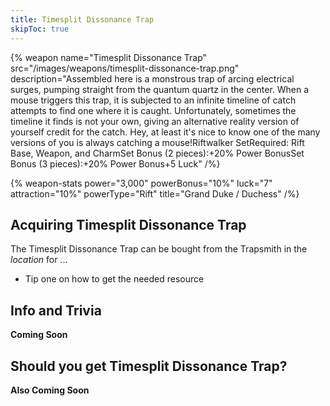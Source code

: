 ```yaml
---
title: Timesplit Dissonance Trap
skipToc: true
---
```


{% weapon
 name="Timesplit Dissonance Trap"
 src="/images/weapons/timesplit-dissonance-trap.png"
 description="Assembled here is a monstrous trap of arcing electrical surges, pumping straight from the quantum quartz in the center. When a mouse triggers this trap, it is subjected to an infinite timeline of catch attempts to find one where it is caught. Unfortunately, sometimes the timeline it finds is not your own, giving an alternative reality version of yourself credit for the catch. Hey, at least it's nice to know one of the many versions of you is always catching a mouse!Riftwalker SetRequired: Rift Base, Weapon, and CharmSet Bonus (2 pieces):+20% Power BonusSet Bonus (3 pieces):+20% Power Bonus+5 Luck"
/%}

{% weapon-stats
 power="3,000"
 powerBonus="10%"
 luck="7"
 attraction="10%"
 powerType="Rift"
 title="Grand Duke / Duchess"
/%}

## Acquiring Timesplit Dissonance Trap

The Timesplit Dissonance Trap can be bought from the Trapsmith in the *location* for ...

- Tip one on how to get the needed resource

## Info and Trivia

**Coming Soon**

## Should you get Timesplit Dissonance Trap?

**Also Coming Soon**
